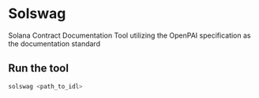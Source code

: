 # Solswag

Solana Contract Documentation Tool utilizing the OpenPAI specification as the documentation standard

## Run the tool

```sh
solswag <path_to_idl>
```

